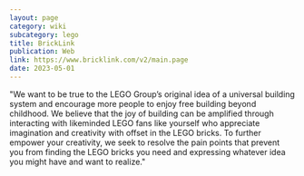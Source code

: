 ```yaml
---
layout: page
category: wiki
subcategory: lego
title: BrickLink
publication: Web
link: https://www.bricklink.com/v2/main.page
date: 2023-05-01
---
```


"We want to be true to the LEGO Group’s original idea of a universal building system and encourage more people to enjoy free building beyond childhood. We believe that the joy of building can be amplified through interacting with likeminded LEGO fans like yourself who appreciate imagination and creativity with offset in the LEGO bricks.​ To further empower your creativity, we seek to resolve the pain points that prevent you from finding the LEGO bricks you need and expressing whatever idea you might have and want to realize."
